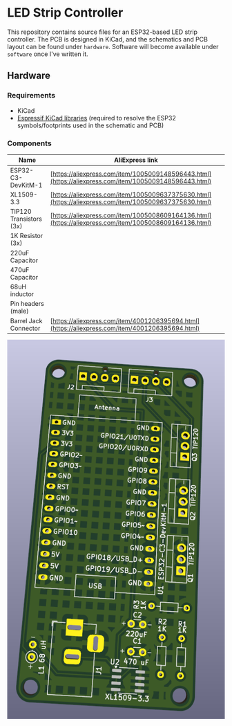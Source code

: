 
# LED Strip Controller 

This repository contains source files for an ESP32-based LED strip controller. The PCB is designed in KiCad, and the schematics and PCB layout can be found under `hardware`. Software will become available under `software` once I've written it.

## Hardware
### Requirements

- KiCad 
- [Espressif KiCad libraries](https://github.com/espressif/kicad-libraries) (required to resolve the ESP32 symbols/footprints used in the schematic and PCB)

### Components
|Name|AliExpress link|
|----|---------------|
|ESP32-C3-DevKitM-1|[https://aliexpress.com/item/1005009148596443.html](https://aliexpress.com/item/1005009148596443.html)|
|XL1509-3.3|[https://aliexpress.com/item/1005009637375630.html](https://aliexpress.com/item/1005009637375630.html)|
|TIP120 Transistors (3x)|[https://aliexpress.com/item/1005008609164136.html](https://aliexpress.com/item/1005008609164136.html)|
|1K Resistor (3x)||
|220uF Capacitor||
|470uF Capacitor||
|68uH inductor||
|Pin headers (male)||
|Barrel Jack Connector|[https://aliexpress.com/item/4001206395694.html](https://aliexpress.com/item/4001206395694.html)|

![](assets/images/render.png)